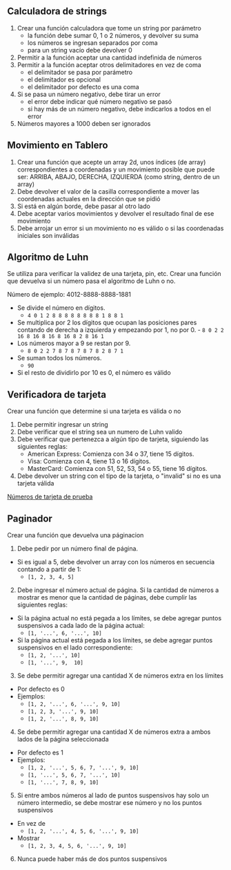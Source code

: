 ## Calculadora de strings

1. Crear una función calculadora que tome un string por parámetro
    * la función debe sumar 0, 1 o 2 números, y devolver su suma
    * los números se ingresan separados por coma
    * para un string vacío debe devolver 0
2. Permitir a la función aceptar una cantidad indefinida de números
3. Permitir a la función aceptar otros delimitadores en vez de coma
    * el delimitador se pasa por parámetro
    * el delimitador es opcional
    * el delimitador por defecto es una coma
6. Si se pasa un número negativo, debe tirar un error
    * el error debe indicar qué número negativo se pasó
    * si hay más de un número negativo, debe indicarlos a todos en el error
7. Números mayores a 1000 deben ser ignorados

## Movimiento en Tablero

1. Crear una función que acepte un array 2d, unos índices (de array) correspondientes a coordenadas y un movimiento posible que puede ser: ARRIBA, ABAJO, DERECHA, IZQUIERDA (como string, dentro de un array)
2. Debe devolver el valor de la casilla correspondiente a mover las coordenadas actuales en la dirección que se pidió
3. Si está en algún borde, debe pasar al otro lado
4. Debe aceptar varios movimientos y devolver el resultado final de ese movimiento
5. Debe arrojar un error si un movimiento no es válido o si las coordenadas iniciales son inválidas

## Algoritmo de Luhn

Se utiliza para verificar la validez de una tarjeta, pin, etc. Crear una función que devuelva si un número pasa el algoritmo de Luhn o no.

Número de ejemplo: 4012-8888-8888-1881

* Se divide el número en dígitos. 
    - `4 0 1 2 8 8 8 8 8 8 8 8 1 8 8 1`
* Se multiplica por 2 los dígitos que ocupan las posiciones pares contando de derecha a izquierda y empezando por 1, no por 0.     - `8 0 2 2 16 8 16 8 16 8 16 8 2 8 16 1`
* Los números mayor a 9 se restan por 9.
    - `8 0 2 2 7 8 7 8 7 8 7 8 2 8 7 1`
* Se suman todos los números.
    - `90`
* Si el resto de dividirlo por 10 es 0, el número es válido


## Verificadora de tarjeta

Crear una función que determine si una tarjeta es válida o no

1. Debe permitir ingresar un string
2. Debe verificar que el string sea un numero de Luhn valido
3. Debe verificar que pertenezca a algún tipo de tarjeta, siguiendo las siguientes reglas:
    - American Express: Comienza con 34 o 37, tiene 15 dígitos.
    - Visa: Comienza con 4, tiene 13 o 16 dígitos.
    - MasterCard: Comienza con 51, 52, 53, 54 o 55, tiene 16 dígitos.
4. Debe devolver un string con el tipo de la tarjeta, o "invalid" si no es una tarjeta válida

[Números de tarjeta de prueba](https://www.freeformatter.com/credit-card-number-generator-validator.html#fakeNumbers)

## Paginador

Crear una función que devuelva una páginacion

1. Debe pedir por un número final de página. 
  - Si es igual a 5, debe devolver un array con los números en secuencia contando a partir de 1:
      * `[1, 2, 3, 4, 5]`
2. Debe ingresar el número actual de página. Si la cantidad de números a mostrar es menor que la cantidad de páginas, debe cumplir las siguientes reglas:
  - Si la página actual no está pegada a los límites, se debe agregar puntos suspensivos a cada lado de la página actual: 
      * `[1, '...', 6, '...', 10]`
  - Si la página actual está pegada a los límites, se debe agregar puntos suspensivos en el lado correspondiente: 
      * `[1, 2, '...', 10]`
      * `[1, '...', 9,  10]`
3. Se debe permitir agregar una cantidad X de números extra en los límites
  - Por defecto es 0
  - Ejemplos:
      * `[1, 2, '...', 6, '...', 9, 10]`
      * `[1, 2, 3, '...', 9, 10]`
      * `[1, 2, '...', 8, 9, 10]`
 4. Se debe permitir agregar una cantidad X de números extra a ambos lados de la página seleccionada
  - Por defecto es 1
  - Ejemplos:
      * `[1, 2, '...', 5, 6, 7, '...', 9, 10]`
      * `[1, '...', 5, 6, 7, '...', 10]`
      * `[1, '...', 7, 8, 9, 10]`
  5. Si entre ambos números al lado de puntos suspensivos hay solo un número intermedio, se debe mostrar ese número y no los puntos suspensivos
   - En vez de 
       * `[1, 2, '...', 4, 5, 6, '...', 9, 10]`
   - Mostrar    
       * `[1, 2, 3, 4, 5, 6, '...', 9, 10]`
  6. Nunca puede haber más de dos puntos suspensivos     




